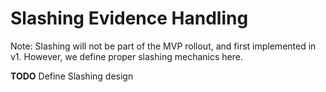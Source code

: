 # Slashing Evidence Handling

Note: Slashing will not be part of the MVP rollout,
and first implemented in v1. However, we define
proper slashing mechanics here.

**TODO** Define Slashing design
